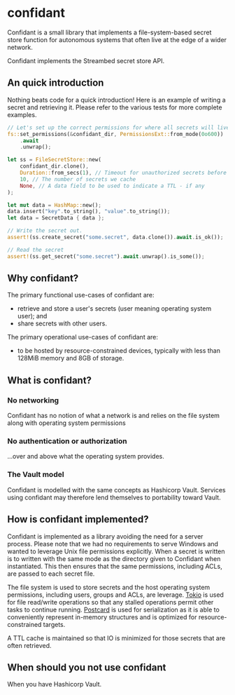 # confidant

Confidant is a small library that implements a file-system-based 
secret store function for autonomous systems that often live
at the edge of a wider network.

Confidant implements the Streambed secret store API.

## An quick introduction

Nothing beats code for a quick introduction! Here is an example of
writing a secret and retrieving it. Please refer to the various tests 
for more complete examples.

```rs
// Let's set up the correct permissions for where all secrets will live
fs::set_permissions(&confidant_dir, PermissionsExt::from_mode(0o600))
    .await
    .unwrap();

let ss = FileSecretStore::new(
    confidant_dir.clone(),
    Duration::from_secs(1), // Timeout for unauthorized secrets before we try again
    10, // The number of secrets we cache
    None, // A data field to be used to indicate a TTL - if any
);

let mut data = HashMap::new();
data.insert("key".to_string(), "value".to_string());
let data = SecretData { data };

// Write the secret out.
assert!(ss.create_secret("some.secret", data.clone()).await.is_ok());

// Read the secret
assert!(ss.get_secret("some.secret").await.unwrap().is_some());
```

## Why confidant?

The primary functional use-cases of confidant are:

* retrieve and store a user's secrets (user meaning operating system
user); and
* share secrets with other users.

The primary operational use-cases of confidant are:

* to be hosted by resource-constrained devices, typically with less
than 128MiB memory and 8GB of storage.

## What is confidant?

### No networking

Confidant has no notion of what a network is and relies on the
file system along with operating system permissions

### No authentication or authorization

...over and above what the operating system provides.

### The Vault model

Confidant is modelled with the same concepts as Hashicorp Vault. 
Services using confidant may therefore lend themselves to portability 
toward Vault.

## How is confidant implemented?

Confidant is implemented as a library avoiding the need for a server process.
Please note that we had no requirements to serve Windows and wanted to leverage
Unix file permissions explicitly. When a secret is written is to written with
the same mode as the directory given to Confidant when instantiated. This then
ensures that the same permissions, including ACLs, are passed to each secret
file.

The file system is used to store secrets and the host operating system
permissions, including users, groups and ACLs, are leverage.
[Tokio](https://tokio.rs/) is used for file read/write operations so that any stalled
operations permit other tasks to continue running. [Postcard](https://docs.rs/postcard/latest/postcard/)
is used for serialization as it is able to conveniently represent in-memory structures
and is optimized for resource-constrained targets.

A TTL cache is maintained so that IO is minimized for those secrets that are often retrieved.

## When should you not use confidant

When you have Hashicorp Vault.